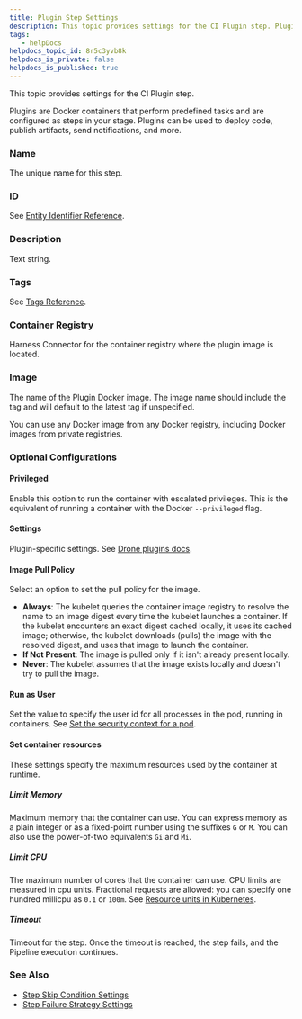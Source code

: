 ```yaml
---
title: Plugin Step Settings
description: This topic provides settings for the CI Plugin step. Plugins are Docker containers that perform predefined tasks and are configured as steps in your stage. Plugins can be used to deploy code, publish…
tags: 
   - helpDocs
helpdocs_topic_id: 8r5c3yvb8k
helpdocs_is_private: false
helpdocs_is_published: true
---
```


This topic provides settings for the CI Plugin step.

Plugins are Docker containers that perform predefined tasks and are configured as steps in your stage. Plugins can be used to deploy code, publish artifacts, send notifications, and more.

### Name

The unique name for this step.

### ID

See [Entity Identifier Reference](/article/li0my8tcz3-entity-identifier-reference).

### Description

Text string.

### Tags

See [Tags Reference](/article/i8t053o0sq-tags-reference).

### Container Registry

Harness Connector for the container registry where the plugin image is located.

### Image

The name of the Plugin Docker image. The image name should include the tag and will default to the latest tag if unspecified.

You can use any Docker image from any Docker registry, including Docker images from private registries.

### Optional Configurations

#### Privileged

Enable this option to run the container with escalated privileges. This is the equivalent of running a container with the Docker `--privileged` flag.

#### Settings

Plugin-specific settings. See [Drone plugins docs](http://plugins.drone.io/).

#### Image Pull Policy

Select an option to set the pull policy for the image.

* **Always**: The kubelet queries the container image registry to resolve the name to an image digest every time the kubelet launches a container. If the kubelet encounters an exact digest cached locally, it uses its cached image; otherwise, the kubelet downloads (pulls) the image with the resolved digest, and uses that image to launch the container.
* **If Not Present**: The image is pulled only if it isn't already present locally.
* **Never**: The kubelet assumes that the image exists locally and doesn't try to pull the image.

#### Run as User

Set the value to specify the user id for all processes in the pod, running in containers. See [Set the security context for a pod](https://kubernetes.io/docs/tasks/configure-pod-container/security-context/#set-the-security-context-for-a-pod).

#### Set container resources

These settings specify the maximum resources used by the container at runtime.

##### Limit Memory

Maximum memory that the container can use. You can express memory as a plain integer or as a fixed-point number using the suffixes `G` or `M`. You can also use the power-of-two equivalents `Gi` and `Mi`.

##### Limit CPU

The maximum number of cores that the container can use. CPU limits are measured in cpu units. Fractional requests are allowed: you can specify one hundred millicpu as `0.1` or `100m`. See [Resource units in Kubernetes](https://kubernetes.io/docs/concepts/configuration/manage-resources-containers/#resource-units-in-kubernetes).

##### Timeout

Timeout for the step. Once the timeout is reached, the step fails, and the Pipeline execution continues.

### See Also

* [Step Skip Condition Settings](/article/i36ibenkq2-step-skip-condition-settings)
* [Step Failure Strategy Settings](/article/htrur23poj-step-failure-strategy-settings)

